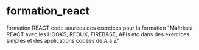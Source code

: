 # formation_react
formation REACT
code sources des exercices pour la formation "Maîtrisez REACT avec les HOOKS, REDUX, FIREBASE, APIs etc dans des exercices simples et des applications codées de A à Z"
